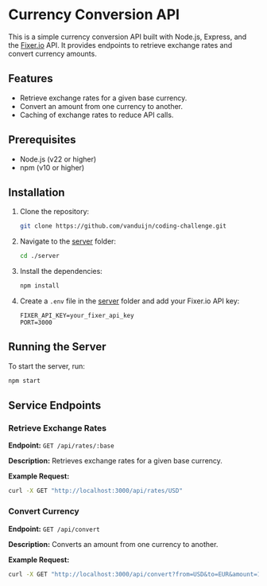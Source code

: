 # Currency Conversion API

This is a simple currency conversion API built with Node.js, Express, and the [Fixer.io](https://fixer.io)  API. It provides endpoints to retrieve exchange rates and convert currency amounts.

## Features

- Retrieve exchange rates for a given base currency.
- Convert an amount from one currency to another.
- Caching of exchange rates to reduce API calls.

## Prerequisites

- Node.js (v22 or higher)
- npm (v10 or higher)

## Installation

1. Clone the repository:

    ```sh
    git clone https://github.com/vanduijn/coding-challenge.git
    ```

2. Navigate to the [server](../server/) folder:

    ```sh
    cd ./server
    ```

3. Install the dependencies:

    ```sh
    npm install
    ```

4. Create a `.env` file in the [server](../server/) folder and add your Fixer.io API key:

    ```plaintext
    FIXER_API_KEY=your_fixer_api_key
    PORT=3000
    ```

## Running the Server

To start the server, run:

```sh
npm start
```

## Service Endpoints

### Retrieve Exchange Rates

**Endpoint:** `GET /api/rates/:base`

**Description:** Retrieves exchange rates for a given base currency.

**Example Request:**

```sh
curl -X GET "http://localhost:3000/api/rates/USD"
```

### Convert Currency

**Endpoint:** `GET /api/convert`

**Description:** Converts an amount from one currency to another.

**Example Request:**

```sh
curl -X GET "http://localhost:3000/api/convert?from=USD&to=EUR&amount=100"
```